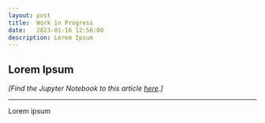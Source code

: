 ```yaml
---
layout: post
title:  Work in Progress
date:   2023-01-16 12:56:00
description: Lorem Ipsum
---
```


## Lorem Ipsum

*[Find the Jupyter Notebook to this article [here](https://github.com/ilkayisik/python-dataengineering-pipeline/blob/main/version_01/gans_main_script.ipynb).]*

---
Lorem ipsum

